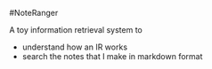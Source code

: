#NoteRanger

A toy information retrieval system to
  - understand how an IR works
  - search the notes that I make in markdown format